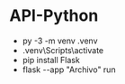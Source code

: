 # API-Python

- py -3 -m venv .venv
- .venv\Scripts\activate
- pip install Flask
- flask --app "Archivo" run